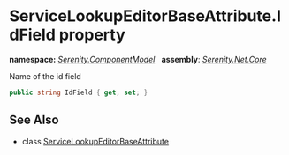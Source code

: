 # ServiceLookupEditorBaseAttribute.IdField property
**namespace:** *[Serenity.ComponentModel](../../README.md#serenity.componentmodel-namespace)*   **assembly**: *[Serenity.Net.Core](../../README.md)*

Name of the id field

```csharp
public string IdField { get; set; }
```

## See Also

* class [ServiceLookupEditorBaseAttribute](../ServiceLookupEditorBaseAttribute.md)